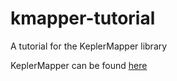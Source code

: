 # kmapper-tutorial
A tutorial for the KeplerMapper library <br>

KeplerMapper can be found [here](https://github.com/MLWave/kepler-mapper)<br>
